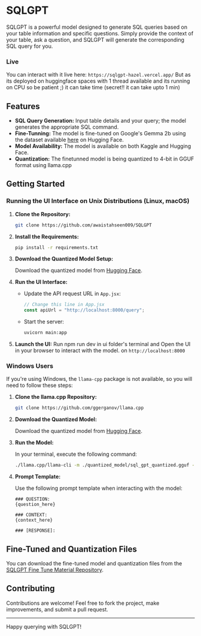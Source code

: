 # SQLGPT

SQLGPT is a powerful model designed to generate SQL queries based on your table information and specific questions. Simply provide the context of your table, ask a question, and SQLGPT will generate the corresponding SQL query for you.

### Live
You can interact with it live here: `https://sqlgpt-hazel.vercel.app/`
But as its deployed on huggingface spaces with 1 thread available and its running on CPU so be patient ;) it can take time (secret!! it can take upto 1 min)

## Features

- **SQL Query Generation:** Input table details and your query; the model generates the appropriate SQL command.
- **Fine-Tunning:** The model is fine-tuned on Google's Gemma 2b using the dataset available [here](https://huggingface.co/datasets/b-mc2/sql-create-context) on Hugging Face.
- **Model Availability:** The model is available on both Kaggle and Hugging Face.
- **Quantization:** The finetunned model is being quantized to 4-bit in GGUF format using llama.cpp

## Getting Started

### Running the UI Interface on Unix Distributions (Linux, macOS)

1. **Clone the Repository:**

    ```bash
    git clone https://github.com/awaistahseen009/SQLGPT
    ```

2. **Install the Requirements:**

    ```bash
    pip install -r requirements.txt
    ```

3. **Download the Quantized Model Setup:**

    Download the quantized model from [Hugging Face](https://huggingface.co/spaces/awais009/SQLGPT/tree/main).

4. **Run the UI Interface:**

    - Update the API request URL in `App.jsx`:

      ```javascript
      // Change this line in App.jsx
      const apiUrl = "http://localhost:8000/query";
      ```

    - Start the server:

      ```bash
      uvicorn main:app
      ```

5. **Launch the UI:**
    Run npm run dev in ui folder's terminal and 
    Open the UI in your browser to interact with the model.
    on  `http://localhost:8000`

### Windows Users

If you're using Windows, the `llama-cpp` package is not available, so you will need to follow these steps:

1. **Clone the llama.cpp Repository:**

    ```bash
    git clone https://github.com/ggerganov/llama.cpp
    ```

2. **Download the Quantized Model:**

    Download the quantized model from [Hugging Face](https://huggingface.co/spaces/awais009/SQLGPT/tree/main/quantized_model).

3. **Run the Model:**

    In your terminal, execute the following command:

    ```bash
    ./llama.cpp/llama-cli -m ./quantized_model/sql_gpt_quantized.gguf -n 256 -p "### QUESTION:\n{question_here}\n\n### CONTEXT:\n{context_here}\n\n### [RESPONSE]:\n"
    ```

4. **Prompt Template:**

    Use the following prompt template when interacting with the model:

    ```text
    ### QUESTION:
    {question_here}

    ### CONTEXT:
    {context_here}

    ### [RESPONSE]:
    ```

## Fine-Tuned and Quantization Files

You can download the fine-tuned model and quantization files from the [SQLGPT Fine Tune Material Repository](https://github.com/awaistahseen009/SQLGPTFineTuneMaterial).

## Contributing

Contributions are welcome! Feel free to fork the project, make improvements, and submit a pull request.

---

Happy querying with SQLGPT!
